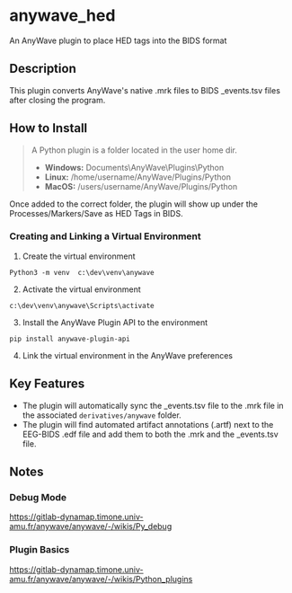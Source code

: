 # anywave_hed
 An AnyWave plugin to place HED tags into the BIDS format

## Description
This plugin converts AnyWave's native .mrk files to BIDS _events.tsv files after closing the program.

## How to Install
> A Python plugin is a folder located in the user home dir.
> - **Windows:** Documents\AnyWave\Plugins\Python
> - **Linux:** /home/username/AnyWave/Plugins/Python
> - **MacOS:** /users/username/AnyWave/Plugins/Python

Once added to the correct folder, the plugin will show up under the Processes/Markers/Save as HED Tags in BIDS.

### Creating and Linking a Virtual Environment
1. Create the virtual environment
```
Python3 -m venv  c:\dev\venv\anywave
```

2. Activate the virtual environment
```
c:\dev\venv\anywave\Scripts\activate
```

3. Install the AnyWave Plugin API to the environment
```
pip install anywave-plugin-api
```

4. Link the virtual environment in the AnyWave preferences


## Key Features
- The plugin will automatically sync the _events.tsv file to the .mrk file in the associated `derivatives/anywave` folder.
- The plugin will find automated artifact annotations (.artf) next to the EEG-BIDS .edf file and add them to both the .mrk and the _events.tsv file.

## Notes
### Debug Mode
https://gitlab-dynamap.timone.univ-amu.fr/anywave/anywave/-/wikis/Py_debug

### Plugin Basics
https://gitlab-dynamap.timone.univ-amu.fr/anywave/anywave/-/wikis/Python_plugins